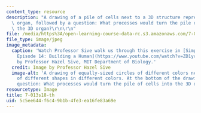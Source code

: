 ```yaml
---
content_type: resource
description: "A drawing of a pile of cells next to a 3D structure representing an\
  \ organ, followed by a question: What processes would turn the pile of cells into\
  \ the 3D organ?\r\n\r\n"
file: /media/https%3A/open-learning-course-data-rc.s3.amazonaws.com/7-013-introductory-biology-spring-2018/5c5ee644f6c49b1b4fe3ea16fe83a69e_7.013-s18-th.jpg
file_type: image/jpeg
image_metadata:
  caption: 'Watch Professor Sive walk us through this exercise in [Simply Science
    Episode 14: Building a Human](https://www.youtube.com/watch?v=ZD1ycOhppYk). Image
    by Professor Hazel Sive, MIT Department of Biology.'
  credit: Image by Professor Hazel Sive
  image-alt: 'A drawing of equally-sized circles of different colors next to a group
    of different shapes in different colors. At the bottom of the drawing is the following
    question: What processes would turn the pile of cells into the 3D organ?'
resourcetype: Image
title: 7-013s18-th
uid: 5c5ee644-f6c4-9b1b-4fe3-ea16fe83a69e
---
```

